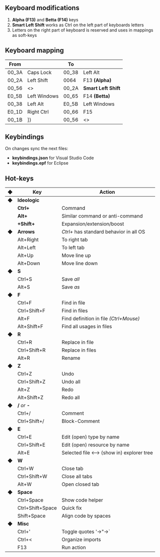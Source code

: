 
## Keyboard modifications

1. __Alpha (F13)__ and __Betta (F14)__ keys
2. __Smart Left Shift__ works as Ctrl on the left part of keyboards letters
3. Letters on the right part of keyboard is reserved and uses in mappings as soft-keys

## Keyboard mapping

| From || To ||
| ---- | ------ | ---- | ------ |
| 00_3A | Caps Lock | 00_38 |Left Alt | 
| 00_2A | Left Shift | 0064 |F13 __(Alpha)__ | 
| 00_56 | <> | 00_2A | __Smart Left Shift__ |
| E0_5B | Left Windows | 00_65 | F14 __(Betta)__ |  
| 00_38 | Left Alt | E0_5B | Left Windows | 
| E0_1D | Right Ctrl | 00_66 | F15 |   
| 00_1B | ]} | 00_56 | <> | 

 

## Keybindings

On changes sync the next files:

 * __keybindings.json__ for Visual Studio Code
 * __keybindings.epf__ for Eclipse


## Hot-keys

|◆| Key | Action |
| - | ---- | ------ |
|◆| __Ideologic__
|| __Ctrl+__ | Command |
|| __Alt+__ | Similar command or anti-command |
|| __+Shift+__ | Expansion/extension/boost  |
|◆| __Arrows__ | _Ctrl+_ has standard behavior in all OS |
|| Alt+Right | To right tab |
|| Alt+Left | To left tab |
|| Alt+Up | Move line up |
|| Alt+Down | Move line down |
|◆| __S__
|| Ctrl+S | Save _all_ |
|| Alt+S | Save _as_ |
|◆| __F__
|| Ctrl+F | Find in file |
|| Ctrl+Shift+F | Find in files |
|| Alt+F | Find definition in file _(Ctrl+Mouse)_ |
|| Alt+Shift+F | Find all usages in files |
|◆| __R__
|| Ctrl+R | Replace in file |
|| Ctrl+Shift+R | Replace in files |
|| Alt+R | Rename |
|◆| __Z__
|| Ctrl+Z | Undo |
|| Ctrl+Shift+Z | Undo all |
|| Alt+Z | Redo |
|| Alt+Shift+Z | Redo all |
|◆| __/__ _or_ __-__
|| Ctrl+/ | Comment |
|| Ctrl+Shift+/ | Block-Comment |
|◆| __E__
|| Ctrl+E | Edit (open) type by name |
|| Ctrl+Shift+E | Edit (open) resource by name |
|| Alt+E | Selected file <--> (show in) explorer tree |
|◆| __W__
|| Ctrl+W | Close tab |
|| Ctrl+Shift+W | Close all tabs |
|| Alt+W | Open closed tab |
|◆| __Space__
|| Ctrl+Space | Show code helper |
|| Ctrl+Shift+Space | Quick fix |
|| Shift+Space | Align code by spaces |
|◆| __Misc__
|| Ctrl+' | Toggle quotes '->"->` |
|| Ctrl+< | Organize imports |
|| F13 | Run action |
